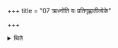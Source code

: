 +++
title = "07 ऋध्नोति यः प्रतिगृह्णातीत्येके"

+++

<details><summary>थिते</summary>

ऋध्नोति यः प्रतिगृह्णातीत्येके ७
</details>
